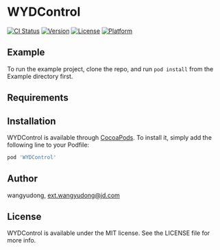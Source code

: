 # WYDControl

[![CI Status](https://img.shields.io/travis/wangyudong/WYDControl.svg?style=flat)](https://travis-ci.org/wangyudong/WYDControl)
[![Version](https://img.shields.io/cocoapods/v/WYDControl.svg?style=flat)](https://cocoapods.org/pods/WYDControl)
[![License](https://img.shields.io/cocoapods/l/WYDControl.svg?style=flat)](https://cocoapods.org/pods/WYDControl)
[![Platform](https://img.shields.io/cocoapods/p/WYDControl.svg?style=flat)](https://cocoapods.org/pods/WYDControl)

## Example

To run the example project, clone the repo, and run `pod install` from the Example directory first.

## Requirements

## Installation

WYDControl is available through [CocoaPods](https://cocoapods.org). To install
it, simply add the following line to your Podfile:

```ruby
pod 'WYDControl'
```

## Author

wangyudong, ext.wangyudong@jd.com

## License

WYDControl is available under the MIT license. See the LICENSE file for more info.

